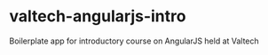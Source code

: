 valtech-angularjs-intro
=======================

Boilerplate app for introductory course on AngularJS held at Valtech
